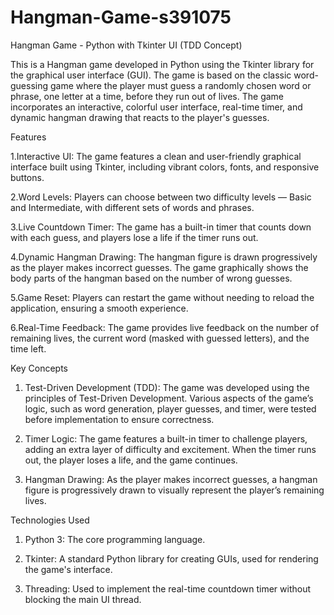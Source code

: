 # Hangman-Game-s391075

Hangman Game - Python with Tkinter UI (TDD Concept)

This is a Hangman game developed in Python using the Tkinter library for the graphical user interface (GUI). The game is based on the classic word-guessing game where the player must guess a randomly chosen word or phrase, one letter at a time, before they run out of lives. The game incorporates an interactive, colorful user interface, real-time timer, and dynamic hangman drawing that reacts to the player's guesses.

Features

  1.Interactive UI: The game features a clean and user-friendly graphical interface built using Tkinter, including vibrant colors, fonts, and responsive buttons.

  2.Word Levels: Players can choose between two difficulty levels — Basic and Intermediate, with different sets of words and phrases.

  3.Live Countdown Timer: The game has a built-in timer that counts down with each guess, and players lose a life if the timer runs out.

  4.Dynamic Hangman Drawing: The hangman figure is drawn progressively as the player makes incorrect guesses. The game graphically shows the body parts of the hangman based on the number of wrong guesses.

  5.Game Reset: Players can restart the game without needing to reload the application, ensuring a smooth experience.

  6.Real-Time Feedback: The game provides live feedback on the number of remaining lives, the current word (masked with guessed letters), and the time left.

Key Concepts

  1. Test-Driven Development (TDD): The game was developed using the principles of Test-Driven Development. Various aspects of the game’s logic, such as word generation, player guesses, and timer, were tested before implementation to ensure correctness.

  2. Timer Logic: The game features a built-in timer to challenge players, adding an extra layer of difficulty and excitement. When the timer runs out, the player loses a life, and the   game continues.

  3. Hangman Drawing: As the player makes incorrect guesses, a hangman figure is progressively drawn to visually represent the player’s remaining lives.

Technologies Used

 1. Python 3: The core programming language.

 2. Tkinter: A standard Python library for creating GUIs, used for rendering the game's interface.

 3. Threading: Used to implement the real-time countdown timer without blocking the main UI thread.

